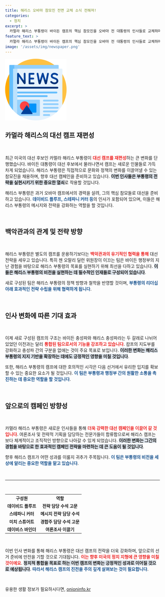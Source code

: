 ```yaml
---
title: 해리스 오바마 참모진 전면 교체 소식 전해져!
categories:
  - 정치
excerpt: >
  카멀라 해리스 부통령이 바이든 캠프의 핵심 참모진을 오바마 전 대통령의 인사들로 교체하며 대선 캠페인을 새롭게 조직했다. 변화가 필요했던 해리스 캠프, 이로써 어떤 혁신을 가져올까? 클릭해 확인해보세요!
feature_text: >
  카멀라 해리스 부통령이 바이든 캠프의 핵심 참모진을 오바마 전 대통령의 인사들로 교체하며 대선 캠페인을 새롭게 조직했다. 변화가 필요했던 해리스 캠프, 이로써 어떤 혁신을 가져올까? 클릭해 확인해보세요!
image: '/assets/img/newspaper.png'
---
```


<p><img src="/assets/img/newspaper.png" alt="kimp 속보" /></p>

<h2 data-ke-size="size26">카멀라 해리스의 대선 캠프 재편성</h2>

<p data-ke-size="size16">&nbsp;</p>

<p>최근 미국의 대선 후보인 카멀라 해리스 부통령이 <b><span style="color: #ee2323;">대선 캠프를 재편성</span></b>하는 큰 변화를 단행했습니다. 바이든 대통령이 대선 후보에서 물러나면서 캠프는 새로운 인물들로 가득 차게 되었습니다. 해리스 부통령은 직접적으로 문화와 정책의 변화를 이끌어낼 수 있는 참모진을 채용하며, 향후 대선 캠페인을 준비하고 있습니다. <b><span style="background-color: #21538527;">이번 인사들은 부통령의 전략을 실현시키기 위한 중요한 열쇠</span></b>로 작용할 것입니다. </p>

<p>해리스 부통령은 과거 오바마 캠프에서의 경력을 살려, 그의 핵심 참모들로 대선을 준비하고 있습니다. <b><span style="color: #1a5490;">데이비드 플루프, 스테파니 커터 등</span></b>의 인사가 포함되어 있으며, 이들은 해리스 부통령의 메시지와 전략을 강화하는 역할을 할 것입니다. </p>

<p data-ke-size="size16">&nbsp;</p>

<h2 data-ke-size="size26">백악관과의 관계 및 전략 방향</h2>

<p data-ke-size="size16">&nbsp;</p>

<p>해리스 부통령은 별도의 캠프를 운용하기보다는 <b><span style="color: #ee2323;">백악관과의 유기적인 협력을 통해</span></b> 대선 전략을 세우고 있습니다. 특히 젠 오말리 딜런 위원장이 이끄는 팀은 바이든 행정부의 지난 경험을 바탕으로 해리스 부통령의 목표를 실현하기 위해 최선을 다하고 있습니다. <b><span style="background-color: #21538527;">이들은 해리스 부통령의 비전을 실현하는 데 필수적인 인재들로 구성되어 있습니다</span></b>.</p>

<p>새로 구성된 팀은 해리스 부통령의 정책 방향과 철학을 반영할 것이며, <b><span style="color: #1a5490;">부통령의 리더십 아래 효과적인 전략 수립을 위해 협력하게 됩니다</span></b>. </p>

<p data-ke-size="size16">&nbsp;</p>

<h2 data-ke-size="size26">인사 변화에 따른 기대 효과</h2>

<p data-ke-size="size16">&nbsp;</p>

<p>이제 새로 구성된 캠프의 구조는 바이든 충성파와 해리스 충성파라는 두 갈래로 나뉘어 있었던 이전과는 달리 <b><span style="color: #ee2323;">통합된 팀으로서의 기능을 강조하고 있습니다</span></b>. 캄프의 지도부를 강화하고 충성파 간의 구분을 없애는 것이 주요 목표로 보입니다. <b><span style="background-color: #21538527;">이러한 변화는 해리스 부통령의 지지 기반을 확장하는 데에도 긍정적인 영향을 미칠 것입니다</span></b>.</p>

<p>또한, 해리스 부통령의 캠프에 대한 호의적인 시각은 다음 선거에서 유리한 입지를 확보할 수 있는 중요한 요소가 될 것입니다. <b><span style="color: #1a5490;">이 팀은 부통령과 행정부 간의 원활한 소통을 촉진하는 데 중요한 역할을 할 것입니다</span></b>.</p>

<p data-ke-size="size16">&nbsp;</p>

<h2 data-ke-size="size26">앞으로의 캠페인 방향성</h2>

<p data-ke-size="size16">&nbsp;</p>

<p>카멀라 해리스 부통령은 새로운 인사들을 통해 <b><span style="color: #ee2323;">더욱 강력한 대선 캠페인을 이끌어 갈 것입니다</span></b>. 여론조사 및 전략적 기획을 담당하는 전문가들이 합류함으로써 해리스 캠프는 보다 체계적이고 조직적인 방향으로 나아갈 수 있게 되었습니다. <b><span style="background-color: #21538527;">이러한 변화는 그간의 경험을 바탕으로 한 효과적인 캠페인 전략을 마련하는 데 큰 도움이 될 것입니다</span></b>.</p>

<p>향후 해리스 캠프가 어떤 성과를 이룰지 귀추가 주목됩니다. <b><span style="color: #1a5490;">이 팀은 부통령의 비전을 세상에 알리는 중요한 역할을 맡고 있습니다</span></b>.</p>

<p data-ke-size="size16">&nbsp;</p>

<hr/>

<p data-ke-size="size16">&nbsp;</p>

<table style="width:100%;">
  <tr>
    <td style="text-align: center; height: 17px;"><b>구성원</b></td>
    <td style="text-align: center; height: 17px;"><b>역할</b></td>
  </tr>
  <tr>
    <td style="text-align: center; height: 17px;"><b>데이비드 플루프</b></td>
    <td style="text-align: center; height: 17px;"><b>전략 담당 수석 고문</b></td>
  </tr>
  <tr>
    <td style="text-align: center; height: 17px;"><b>스테파니 커터</b></td>
    <td style="text-align: center; height: 17px;"><b>메시지 전략 담당 수석</b></td>
  </tr>
  <tr>
    <td style="text-align: center; height: 17px;"><b>미치 스튜어트</b></td>
    <td style="text-align: center; height: 17px;"><b>경합주 담당 수석 고문</b></td>
  </tr>
  <tr>
    <td style="text-align: center; height: 17px;"><b>데이비스 바인더</b></td>
    <td style="text-align: center; height: 17px;"><b>여론조사 이끌기</b></td>
  </tr>
</table>

<p data-ke-size="size16">&nbsp;</p>

<p>이번 인사 변화를 통해 해리스 부통령은 대선 캠프의 전략을 더욱 강화하며, 앞으로의 선거 준비에 만전을 기할 것으로 기대됩니다. <b><span style="color: #ee2323;">이는 향후 미국의 정치 지형에 큰 영향을 미칠 것이에요</span></b>. <b><span style="background-color: #21538527;">정치적 통합을 목표로 하는 이번 캠프의 변화는 긍정적인 성과로 이어질 것으로 예상됩니다</span></b>. <b><span style="color: #1a5490;">따라서 해리스 캠프의 진전을 주의 깊게 살펴보는 것이 필요합니다</span></b>. </p>

<p data-ke-size="size16">&nbsp;</p>
유용한 생활 정보가 필요하시다면, <a href="https://onioninfo.kr" rel="dofollow">onioninfo.kr</a>


